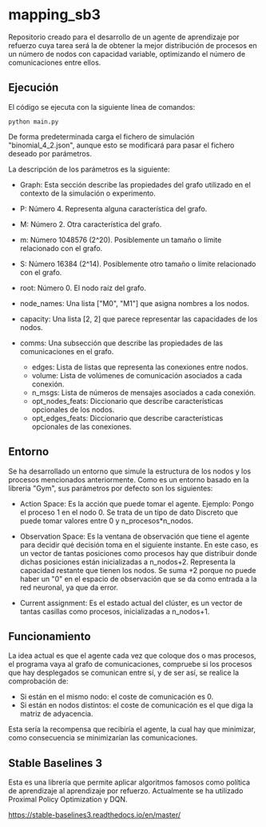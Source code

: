 # mapping_sb3

Repositorio creado para el desarrollo de un agente de aprendizaje por refuerzo cuya tarea será la de obtener la mejor distribución de procesos en un número de nodos con capacidad variable, optimizando el número de comunicaciones entre ellos.

<h2> Ejecución </h2>

El código se ejecuta con la siguiente línea de comandos:

```
python main.py
```

De forma predeterminada carga el fichero de simulación "binomial_4_2.json", aunque esto se modificará para pasar el fichero deseado por parámetros.

La descripción de los parámetros es la siguiente:

- Graph: Esta sección describe las propiedades del grafo utilizado en el contexto de la simulación o experimento.

- P: Número 4. Representa alguna característica del grafo.
- M: Número 2. Otra característica del grafo.
- m: Número 1048576 (2^20). Posiblemente un tamaño o límite relacionado con el grafo.
- S: Número 16384 (2^14). Posiblemente otro tamaño o límite relacionado con el grafo.
- root: Número 0. El nodo raíz del grafo.
- node_names: Una lista ["M0", "M1"] que asigna nombres a los nodos.
- capacity: Una lista [2, 2] que parece representar las capacidades de los nodos.
- comms: Una subsección que describe las propiedades de las comunicaciones en el grafo.
    - edges: Lista de listas que representa las conexiones entre nodos.
    - volume: Lista de volúmenes de comunicación asociados a cada conexión.
    - n_msgs: Lista de números de mensajes asociados a cada conexión.
    - opt_nodes_feats: Diccionario que describe características opcionales de los nodos.
    - opt_edges_feats: Diccionario que describe características opcionales de las conexiones.



<h2> Entorno </h2>

Se ha desarrollado un entorno que simule la estructura de los nodos y los procesos mencionados anteriormente. Como es un entorno basado en la libreria "Gym", sus parámetros por defecto son los siguientes:

- Action Space: Es la acción que puede tomar el agente. Ejemplo: Pongo el proceso 1 en el nodo 0. Se trata de un tipo de dato Discreto que puede tomar valores entre 0 y n_procesos*n_nodos.

- Observation Space: Es la ventana de observación que tiene el agente para decidir qué decisión toma en el siguiente instante. En este caso, es un vector de tantas posiciones como procesos hay que distribuir donde dichas posiciones están inicializadas a n_nodos+2. Representa la capacidad restante que tienen los nodos. Se suma +2 porque no puede haber un "0" en el espacio de observación que se da como entrada a la red neuronal, ya que da error.

- Current assignment: Es el estado actual del clúster, es un vector de tantas casillas como procesos, inicializadas a n_nodos+1.

<h2> Funcionamiento </h2>

La idea actual es que el agente cada vez que coloque dos o mas procesos, el programa vaya al grafo de comunicaciones, compruebe si los procesos que hay desplegados se comunican entre sí, y de ser así, se realice la comprobación de:

- Si están en el mismo nodo: el coste de comunicación es 0.
- Si están en nodos distintos: el coste de comunicación es el que diga la matriz de adyacencia.

Esta sería la recompensa que recibiría el agente, la cual hay que minimizar, como consecuencia se minimizarían las comunicaciones.

<h2> Stable Baselines 3 </h2>

Esta es una librería que permite aplicar algoritmos famosos como política de aprendizaje al aprendizaje por refuerzo. Actualmente se ha utilizado Proximal Policy Optimization y DQN.

https://stable-baselines3.readthedocs.io/en/master/

